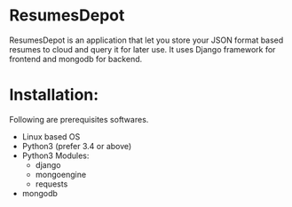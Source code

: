 # ResumesDepot

ResumesDepot is an application that let you store your JSON format based resumes to cloud and query it for later use. It uses Django framework for frontend and mongodb for backend.

# Installation:
Following are prerequisites softwares.
* Linux based OS
* Python3 (prefer 3.4 or above)
* Python3 Modules:
  * django
  * mongoengine
  * requests
* mongodb

